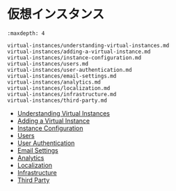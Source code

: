 # 仮想インスタンス

```{toctree}
:maxdepth: 4

virtual-instances/understanding-virtual-instances.md
virtual-instances/adding-a-virtual-instance.md
virtual-instances/instance-configuration.md
virtual-instances/users.md
virtual-instances/user-authentication.md
virtual-instances/email-settings.md
virtual-instances/analytics.md
virtual-instances/localization.md
virtual-instances/infrastructure.md
virtual-instances/third-party.md
```

* [Understanding Virtual Instances](./virtual-instances/understanding-virtual-instances.md)
* [Adding a Virtual Instance](./virtual-instances/adding-a-virtual-instancemd)
* [Instance Configuration](./virtual-instances/instance-configuration.md)
* [Users](./virtual-instances/users.md)
* [User Authentication](./virtual-instances/user-authentication.md)
* [Email Settings](./virtual-instances/email-settings.md)
* [Analytics](./virtual-instances/analytics.md)
* [Localization](./virtual-instances/localization.md)
* [Infrastructure](./virtual-instances/infrastructure.md)
* [Third Party](./virtual-instances/third-party.md)